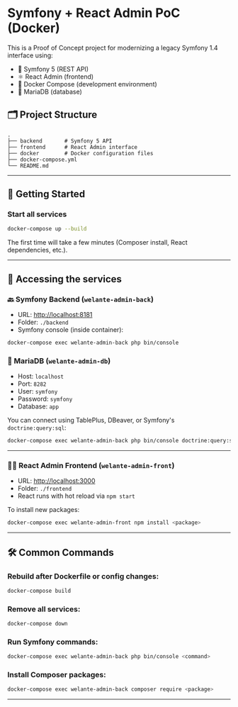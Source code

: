 # Symfony + React Admin PoC (Docker)

This is a Proof of Concept project for modernizing a legacy Symfony 1.4 interface using:

- 🐘 Symfony 5 (REST API)
- ⚛️ React Admin (frontend)
- 🐳 Docker Compose (development environment)
- 🐬 MariaDB (database)

## 🗂 Project Structure

```
.
├── backend       # Symfony 5 API
├── frontend      # React Admin interface
├── docker        # Docker configuration files
├── docker-compose.yml
└── README.md
```

---

## 🚀 Getting Started

### Start all services

```bash
docker-compose up --build
```

The first time will take a few minutes (Composer install, React dependencies, etc.).

---

## 🧪 Accessing the services

### 🔙 Symfony Backend (`welante-admin-back`)

- URL: [http://localhost:8181](http://localhost:8181)
- Folder: `./backend`
- Symfony console (inside container):

```bash
docker-compose exec welante-admin-back php bin/console
```

### 💾 MariaDB (`welante-admin-db`)

- Host: `localhost`
- Port: `8282`
- User: `symfony`
- Password: `symfony`
- Database: `app`

You can connect using TablePlus, DBeaver, or Symfony's `doctrine:query:sql`:

```bash
docker-compose exec welante-admin-back php bin/console doctrine:query:sql "SHOW TABLES"
```

---

### 🧑‍💻 React Admin Frontend (`welante-admin-front`)

- URL: [http://localhost:3000](http://localhost:3000)
- Folder: `./frontend`
- React runs with hot reload via `npm start`

To install new packages:

```bash
docker-compose exec welante-admin-front npm install <package>
```

---

## 🛠 Common Commands

### Rebuild after Dockerfile or config changes:

```bash
docker-compose build
```

### Remove all services:

```bash
docker-compose down
```

### Run Symfony commands:

```bash
docker-compose exec welante-admin-back php bin/console <command>
```

### Install Composer packages:

```bash
docker-compose exec welante-admin-back composer require <package>
```

---
